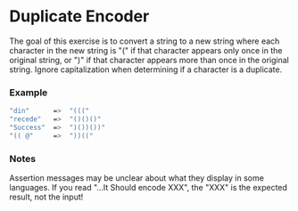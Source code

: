 # Duplicate Encoder

The goal of this exercise is to convert a string to a new string where each character in the new string is "(" if that character appears only once in the original string, or ")" if that character appears more than once in the original string. Ignore capitalization when determining if a character is a duplicate.

### Example

```bash
"din"      =>  "((("
"recede"   =>  "()()()"
"Success"  =>  ")())())"
"(( @"     =>  "))(("
```

### Notes

Assertion messages may be unclear about what they display in some languages. If you read "...It Should encode XXX", the "XXX" is the expected result, not the input!

